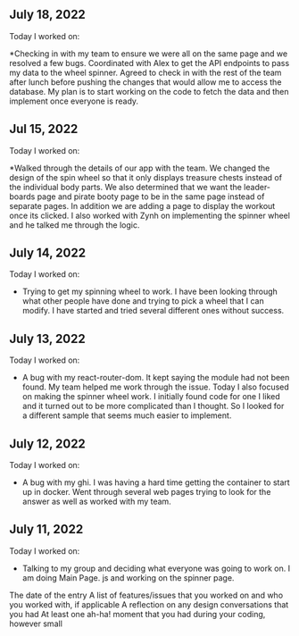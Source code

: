 ## July 18, 2022
Today I worked on:

*Checking in with my team to ensure we were all on the same page and we resolved a few bugs. Coordinated with Alex to get the API endpoints to pass my data to the wheel spinner. Agreed to check in with the rest of the team after lunch before pushing the changes that would allow me to access the database. My plan is to start working on the code to fetch the data and then implement once everyone is ready.  

## Jul 15, 2022
Today I worked on:

*Walked through the details of our app with the team. We changed the design of the spin wheel so that it only displays treasure chests instead of the individual body parts. We also determined that we want the leader-boards page and pirate booty page to be in the same page instead of separate pages. In addition we are adding a page to display the workout once its clicked. I also worked with Zynh on implementing the spinner wheel and he talked me through the logic.  


## July 14, 2022
Today I worked on:

* Trying to get my spinning wheel to work. I have been looking through what other people have done and trying to pick a wheel that I can modify. I have started and tried several different ones without success. 




## July 13, 2022
Today I worked on:

* A bug with my react-router-dom. It kept saying the module had not been found. My team helped me work through the issue. Today I also focused on making the spinner wheel work. I initially found code for one I liked and it turned out to be more complicated than I thought. So I looked for a different sample that seems much easier to implement. 


## July 12, 2022
Today I worked on:

* A bug with my ghi. I was having a hard time getting the container to start up in docker. Went through several web pages trying to look for the answer as well as worked with my team.


## July 11, 2022

Today I worked on:

* Talking to my group and deciding what everyone was going to work on. I am doing Main Page. js and working on the spinner page.  



The date of the entry
A list of features/issues that you worked on and who you worked with, if applicable
A reflection on any design conversations that you had
At least one ah-ha! moment that you had during your coding, however small

